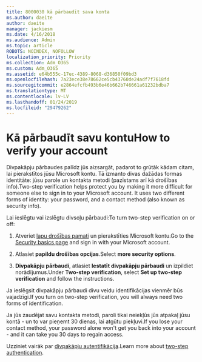 ```yaml
---
title: 8000030 kā pārbaudīt sava konta
ms.author: daeite
author: daeite
manager: jackiesm
ms.date: 4/16/2018
ms.audience: Admin
ms.topic: article
ROBOTS: NOINDEX, NOFOLLOW
localization_priority: Priority
ms.collection: Adm_O365
ms.custom: Adm_O365
ms.assetid: e64b555c-17ec-4389-8068-d36850f09bd3
ms.openlocfilehash: 7a23ece38e78662ce5cb43760de24adf7f7618fd
ms.sourcegitcommit: e2864efcfb493b6e46b662b746661a61232bdba7
ms.translationtype: MT
ms.contentlocale: lv-LV
ms.lasthandoff: 01/24/2019
ms.locfileid: "29479262"
---
```

# <a name="how-to-verify-your-account"></a><span data-ttu-id="da5aa-102">Kā pārbaudīt savu kontu</span><span class="sxs-lookup"><span data-stu-id="da5aa-102">How to verify your account</span></span>

<span data-ttu-id="da5aa-p101">Divpakāpju pārbaudes palīdz jūs aizsargāt, padarot to grūtāk kādam citam, lai pierakstītos jūsu Microsoft kontu. Tā izmanto divas dažādas formas identitāte: jūsu parole un kontakta metodi (pazīstams arī kā drošības info).</span><span class="sxs-lookup"><span data-stu-id="da5aa-p101">Two-step verification helps protect you by making it more difficult for someone else to sign in to your Microsoft account. It uses two different forms of identity: your password, and a contact method (also known as security info).</span></span> 
  
<span data-ttu-id="da5aa-105">Lai ieslēgtu vai izslēgtu divsoļu pārbaudi:</span><span class="sxs-lookup"><span data-stu-id="da5aa-105">To turn two-step verification on or off:</span></span>
  
1. <span data-ttu-id="da5aa-106">Atveriet [lapu drošības pamati](https://go.microsoft.com/fwlink/?linkid=842325) un pierakstīties Microsoft kontu.</span><span class="sxs-lookup"><span data-stu-id="da5aa-106">Go to the [Security basics page](https://go.microsoft.com/fwlink/?linkid=842325) and sign in with your Microsoft account.</span></span> 
    
2. <span data-ttu-id="da5aa-107">Atlasiet **papildu drošības opcijas**.</span><span class="sxs-lookup"><span data-stu-id="da5aa-107">Select **more security options**.</span></span> 
    
3. <span data-ttu-id="da5aa-108">**Divpakāpju pārbaudi**, atlasiet **Iestatīt divpakāpju pārbaudi** un izpildiet norādījumus.</span><span class="sxs-lookup"><span data-stu-id="da5aa-108">Under **Two-step verification**, select **Set up two-step verification** and follow the instructions.</span></span> 
    
<span data-ttu-id="da5aa-109">Ja ieslēgsit divpakāpju pārbaudi divu veidu identifikācijas vienmēr būs vajadzīgi.</span><span class="sxs-lookup"><span data-stu-id="da5aa-109">If you turn on two-step verification, you will always need two forms of identification.</span></span>
  
<span data-ttu-id="da5aa-110">Ja jūs zaudējat savu kontakta metodi, paroli tikai neiekļūs jūs atpakaļ jūsu kontā - un to var pieņemt 30 dienas, lai atgūtu piekļuvi.</span><span class="sxs-lookup"><span data-stu-id="da5aa-110">If you lose your contact method, your password alone won't get you back into your account - and it can take you 30 days to regain access.</span></span> 
  
<span data-ttu-id="da5aa-111">Uzziniet vairāk par [divpakāpju autentifikācija](https://go.microsoft.com/fwlink/?linkid=872270).</span><span class="sxs-lookup"><span data-stu-id="da5aa-111">Learn more about [two-step authentication](https://go.microsoft.com/fwlink/?linkid=872270).</span></span>
  

